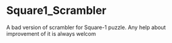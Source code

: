 # Square1_Scrambler
A bad version of scrambler for Square-1 puzzle. Any help about improvement of it is always welcom
